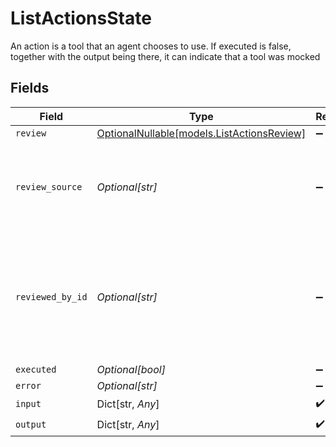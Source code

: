 # ListActionsState

An action is a tool that an agent chooses to use. If executed is false, together with the output being there, it can indicate that a tool was mocked


## Fields

| Field                                                                                        | Type                                                                                         | Required                                                                                     | Description                                                                                  |
| -------------------------------------------------------------------------------------------- | -------------------------------------------------------------------------------------------- | -------------------------------------------------------------------------------------------- | -------------------------------------------------------------------------------------------- |
| `review`                                                                                     | [OptionalNullable[models.ListActionsReview]](../models/listactionsreview.md)                 | :heavy_minus_sign:                                                                           | N/A                                                                                          |
| `review_source`                                                                              | *Optional[str]*                                                                              | :heavy_minus_sign:                                                                           | The source of the review, where it was approved or rejected                                  |
| `reviewed_by_id`                                                                             | *Optional[str]*                                                                              | :heavy_minus_sign:                                                                           | Only refers to an internal user of the platform, who approved or rejected the tool execution |
| `executed`                                                                                   | *Optional[bool]*                                                                             | :heavy_minus_sign:                                                                           | N/A                                                                                          |
| `error`                                                                                      | *Optional[str]*                                                                              | :heavy_minus_sign:                                                                           | N/A                                                                                          |
| `input`                                                                                      | Dict[str, *Any*]                                                                             | :heavy_check_mark:                                                                           | N/A                                                                                          |
| `output`                                                                                     | Dict[str, *Any*]                                                                             | :heavy_check_mark:                                                                           | N/A                                                                                          |